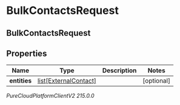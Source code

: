 # BulkContactsRequest

## BulkContactsRequest

## Properties

|Name | Type | Description | Notes|
|------------ | ------------- | ------------- | -------------|
| **entities** | [list[ExternalContact]](ExternalContact) |  | [optional] |



_PureCloudPlatformClientV2 215.0.0_
